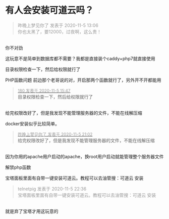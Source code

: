 # 有人会安装可道云吗？


<div class="quote"><blockquote><font color="#999999">昨晚上梦见你了 发表于 2020-11-5 13:06</font><br />
<font color="#999999">你也太黑了，要12000，过夜啊，这么贵！</font></blockquote></div><br />
你不对劲

这玩意不是简单到数据库都不需要？我都是直接装个caddy+php7就直接使用

目录权限检查一下，然后给权限就行了<img id="aimg_hG174" onclick="zoom(this, this.src, 0, 0, 0)" class="zoom" src="https://cdn.jsdelivr.net/gh/hishis/forum-master/public/images/patch.gif" onmouseover="img_onmouseoverfunc(this)" onload="thumbImg(this)" border="0" alt="" />

PHP函数问题 前边那个老哥说的对，开启那两个函数就行了，另外开不开都能用<img id="aimg_LwdT4" onclick="zoom(this, this.src, 0, 0, 0)" class="zoom" src="https://cdn.jsdelivr.net/gh/hishis/forum-master/public/images/patch.gif" onmouseover="img_onmouseoverfunc(this)" onload="thumbImg(this)" border="0" alt="" />

<div class="quote"><blockquote><font size="2"><a href="https://www.hostloc.com/forum.php?mod=redirect&amp;goto=findpost&amp;pid=9407013&amp;ptid=762755" target="_blank"><font color="#999999">180 发表于 2020-11-5 15:47</font></a></font><br />
目录权限检查一下，然后给权限就行了</blockquote></div><br />
给完权限改好了，但是我发现不能管理服务器的文件，不能在线解压缩

docker安装似乎比较简单。

<div class="quote"><blockquote><font size="2"><a href="https://www.hostloc.com/forum.php?mod=redirect&amp;goto=findpost&amp;pid=9408697&amp;ptid=762755" target="_blank"><font color="#999999">昨晚上梦见你了 发表于 2020-11-5 21:02</font></a></font><br />
给完权限改好了，但是我发现不能管理服务器的文件，不能在线解压缩</blockquote></div><br />
因为你用的apache用户启动的apache，换root用户启动就能管理整个服务器文件

解禁php函数

宝塔面板里面有自带一键安装可道云。教程可以去油管搜：可道云 安装

<div class="quote"><blockquote><font color="#999999">telnetpig 发表于 2020-11-5 22:36</font><br />
<font color="#999999">宝塔面板里面有自带一键安装可道云。教程可以去油管搜：可道云 安装</font></blockquote></div><br />
就是弃了宝塔才用这玩意的
